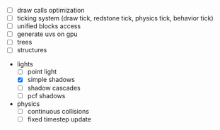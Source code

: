 - [ ] draw calls optimization
- [ ] ticking system (draw tick, redstone tick, physics tick, behavior tick)
- [ ] unified blocks access
- [ ] generate uvs on gpu
- [ ] trees
- [ ] structures
- lights
  - [ ] point light
  - [x] simple shadows
  - [ ] shadow cascades
  - [ ] pcf shadows
- physics
  - [ ] continuous collisions
  - [ ] fixed timestep update